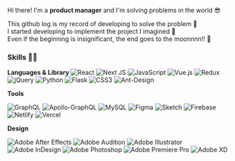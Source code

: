 
Hi there! I'm a <strong>product manager</strong> and I'm solving problems in the world 😎 <br/> 

This github log is my record of developing to solve the problem 🏃 <br/>
I started developing to implement the project I imagined 🔧<br/>
Even if the beginning is insignificant, the end goes to the moonnnn!! 🚀

  
  ### Skills 🏋🏻
  <strong> Languages & Library </strong>
![React](https://img.shields.io/badge/react-%2320232a.svg?style=flat-square&logo=appveyor&logo=react&logoColor=%2361DAFB)
![Next JS](https://img.shields.io/badge/Next-black?style=flat-square&logo=appveyor&logo=next.js&logoColor=white)
![JavaScript](https://img.shields.io/badge/javascript-%23323330.svg?style=flat-square&logo=appveyor&logo=javascript&logoColor=%23F7DF1E)
![Vue.js](https://img.shields.io/badge/vuejs-%2335495e.svg?style=flat-square&logo=appveyor&logo=vuedotjs&logoColor=%234FC08D)
![Redux](https://img.shields.io/badge/redux-%23593d88.svg?style=flat-square&logo=appveyor&logo=redux&logoColor=white)
![jQuery](https://img.shields.io/badge/jquery-%230769AD.svg?style=flat-square&logo=appveyor&logo=jquery&logoColor=white)
![Python](https://img.shields.io/badge/python-3670A0?style=flat-square&logo=appveyor&logo=python&logoColor=ffdd54)
![Flask](https://img.shields.io/badge/flask-%23000.svg?style=flat-square&logo=appveyor&logo=flask&logoColor=white)
![CSS3](https://img.shields.io/badge/css3-%231572B6.svg??style=flat-square&logo=appveyor&logo=css3&logoColor=white)
![Ant-Design](https://img.shields.io/badge/-AntDesign-%230170FE?style=flat-square&logo=appveyor&logo=ant-design&logoColor=white)

 <strong> Tools </strong> <br/>
 
![GraphQL](https://img.shields.io/badge/-GraphQL-E10098?style=flat-square&logo=appveyor&logo=graphql&logoColor=white)
![Apollo-GraphQL](https://img.shields.io/badge/-ApolloGraphQL-311C87?style=flat-square&logo=appveyor&logo=apollo-graphql)
![MySQL](https://img.shields.io/badge/mysql-%2300f.svg?style=flat-square&logo=appveyor&logo=mysql&logoColor=white)
![Figma](https://img.shields.io/badge/figma-%23F24E1E.svg?style=flat-square&logo=appveyor&logo=figma&logoColor=white)
![Sketch](https://img.shields.io/badge/Sketch-FFB387?style=flat-square&logo=appveyor&logo=sketch&logoColor=black)
![Firebase](https://img.shields.io/badge/firebase-%23039BE5.svg?style=flat-square&logo=appveyor&logo=firebase)
![Netlify](https://img.shields.io/badge/netlify-%23000000.svg?style=flat-square&logo=appveyor&logo=netlify&logoColor=#00C7B7)
![Vercel](https://img.shields.io/badge/vercel-%23000000.svg?style=flat-square&logo=appveyor&logo=vercel&logoColor=white)

  <strong> Design </strong> <br/>
  
![Adobe After Effects](https://img.shields.io/badge/Adobe%20After%20Effects-9999FF.svg?style=flat-square&logo=appveyor&logo=Adobe%20After%20Effects&logoColor=white)
![Adobe Audition](https://img.shields.io/badge/Adobe%20Audition-9999FF.svg?style=flat-square&logo=appveyor&logo=Adobe%20Audition&logoColor=white)
![Adobe Illustrator](https://img.shields.io/badge/adobeillustrator-%23FF9A00.svg?style=flat-square&logo=appveyor&logo=adobeillustrator&logoColor=white)
![Adobe InDesign](https://img.shields.io/badge/Adobe%20InDesign-49021F?style=flat-square&logo=appveyor&logo=adobeindesign&logoColor=white)
![Adobe Photoshop](https://img.shields.io/badge/adobephotoshop-%2331A8FF.svg?style=flat-square&logo=appveyor&logo=adobephotoshop&logoColor=white)
![Adobe Premiere Pro](https://img.shields.io/badge/Adobe%20Premiere%20Pro-9999FF.svg?style=flat-square&logo=appveyor&logo=Adobe%20Premiere%20Pro&logoColor=white)
![Adobe XD](https://img.shields.io/badge/Adobe%20XD-470137?style=flat-square&logo=appveyor&logo=Adobe%20XD&logoColor=#FF61F6)




